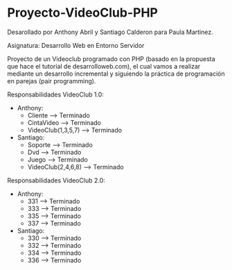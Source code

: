 # Proyecto-VideoClub-PHP

Desarollado por Anthony Abril y Santiago Calderon para Paula Martinez.

Asignatura: Desarrollo Web en Entorno Servidor

Proyecto de un Videoclub programado con PHP (basado en la propuesta que hace el tutorial de desarrolloweb.com), el cual vamos a realizar mediante un desarrollo incremental y siguiendo la práctica de programación en parejas (pair programming).

Responsabilidades VideoClub 1.0:
- Anthony:
    + Cliente --> Terminado
    + CintaVideo --> Terminado
    + VideoClub(1,3,5,7) --> Terminado
- Santiago:
    + Soporte --> Terminado
    + Dvd --> Terminado
    + Juego --> Terminado
    + VideoClub(2,4,6,8) --> Terminado

Responsabilidades VideoClub 2.0:
- Anthony:
    + 331 --> Terminado
    + 333 --> Terminado
    + 335 --> Terminado
    + 337 --> Terminado
- Santiago:
    + 330 --> Terminado
    + 332 --> Terminado
    + 334 --> Terminado
    + 336 --> Terminado
